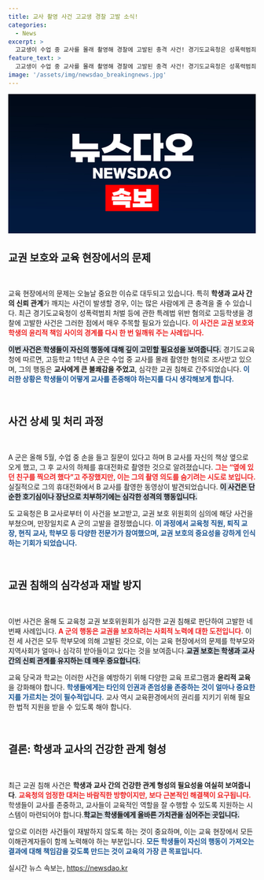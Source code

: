 ```yaml
---
title: 교사 촬영 사건 고교생 경찰 고발 소식!
categories:
  - News
excerpt: >
  고교생이 수업 중 교사를 몰래 촬영해 경찰에 고발된 충격 사건! 경기도교육청은 성폭력범죄 처벌법 위반으로 A 군을 신고하며 교권 침해의 심각성을 강조했습니다.
feature_text: >
  고교생이 수업 중 교사를 몰래 촬영해 경찰에 고발된 충격 사건! 경기도교육청은 성폭력범죄 처벌법 위반으로 A 군을 신고하며 교권 침해의 심각성을 강조했습니다.
image: '/assets/img/newsdao_breakingnews.jpg'
---
```


<p><img src="/assets/img/newsdao_breakingnews.jpg" alt="koreaapp 속보" /></p>

<h2 data-ke-size="size26">교권 보호와 교육 현장에서의 문제</h2>

<p data-ke-size="size16">&nbsp;</p>

<p>교육 현장에서의 문제는 오늘날 중요한 이슈로 대두되고 있습니다. 특히 <strong>학생과 교사 간의 신뢰 관계</strong>가 깨지는 사건이 발생할 경우, 이는 많은 사람에게 큰 충격을 줄 수 있습니다. 최근 경기도교육청이 성폭력범죄 처벌 등에 관한 특례법 위반 혐의로 고등학생을 경찰에 고발한 사건은 그러한 점에서 매우 주목할 필요가 있습니다. <b><span style="color: #ee2323;">이 사건은 교권 보호와 학생의 윤리적 책임 사이의 경계를 다시 한 번 일깨워 주는 사례입니다.</span></b> </p>

<p><b><span style="background-color: #21538527;">이번 사건은 학생들이 자신의 행동에 대해 깊이 고민할 필요성을 보여줍니다.</span></b> 경기도교육청에 따르면, 고등학교 1학년 A 군은 수업 중 교사를 몰래 촬영한 혐의로 조사받고 있으며, 그의 행동은 <strong>교사에게 큰 불쾌감을 주었고</strong>, 심각한 교권 침해로 간주되었습니다. <b><span style="color: #1a5490;">이러한 상황은 학생들이 어떻게 교사를 존중해야 하는지를 다시 생각해보게 합니다.</span></b> </p>

<p data-ke-size="size16">&nbsp;</p>

<h2 data-ke-size="size26">사건 상세 및 처리 과정</h2>

<p data-ke-size="size16">&nbsp;</p>

<p>A 군은 올해 5월, 수업 중 손을 들고 질문이 있다고 하며 B 교사를 자신의 책상 옆으로 오게 했고, 그 후 교사의 하체를 휴대전화로 촬영한 것으로 알려졌습니다. <b><span style="color: #ee2323;">그는 “옆에 있던 친구를 찍으려 했다”고 주장했지만, 이는 그의 촬영 의도를 숨기려는 시도로 보입니다.</span></b> 실질적으로 그의 휴대전화에서 B 교사를 촬영한 동영상이 발견되었습니다. <b><span style="background-color: #21538527;">이 사건은 단순한 호기심이나 장난으로 치부하기에는 심각한 성격의 행동입니다.</span></b> </p>

<p>도 교육청은 B 교사로부터 이 사건을 보고받고, 교권 보호 위원회의 심의에 해당 사건을 부쳤으며, 만장일치로 A 군의 고발을 결정했습니다. <b><span style="color: #1a5490;">이 과정에서 교육청 직원, 퇴직 교장, 현직 교사, 학부모 등 다양한 전문가가 참여했으며, 교권 보호의 중요성을 강하게 인식하는 기회가 되었습니다.</span></b> </p>

<p data-ke-size="size16">&nbsp;</p>

<h2 data-ke-size="size26">교권 침해의 심각성과 재발 방지</h2>

<p data-ke-size="size16">&nbsp;</p>

<p>이번 사건은 올해 도 교육청 교권 보호위원회가 심각한 교권 침해로 판단하여 고발한 네 번째 사례입니다. <b><span style="color: #ee2323;">A 군의 행동은 교권을 보호하려는 사회적 노력에 대한 도전입니다.</span></b> 이전 세 사건은 모두 학부모에 의해 고발된 것으로, 이는 교육 현장에서의 문제를 학부모와 지역사회가 얼마나 심각히 받아들이고 있다는 것을 보여줍니다.<b><span style="background-color: #21538527;">교권 보호는 학생과 교사 간의 신뢰 관계를 유지하는 데 매우 중요합니다.</span></b> </p>

<p>교육 당국과 학교는 이러한 사건을 예방하기 위해 다양한 교육 프로그램과 <strong>윤리적 교육</strong>을 강화해야 합니다. <b><span style="color: #1a5490;">학생들에게는 타인의 인권과 존엄성을 존중하는 것이 얼마나 중요한지를 가르치는 것이 필수적입니다.</span></b> 교사 역시 교육환경에서의 권리를 지키기 위해 필요한 법적 지원을 받을 수 있도록 해야 합니다. </p>

<p data-ke-size="size16">&nbsp;</p>

<h2 data-ke-size="size26">결론: 학생과 교사의 건강한 관계 형성</h2>

<p data-ke-size="size16">&nbsp;</p>

<p>최근 교권 침해 사건은 <strong>학생과 교사 간의 건강한 관계 형성의 필요성을 여실히 보여줍니다</strong>. <b><span style="color: #ee2323;">교육청의 엄정한 대처는 바람직한 방향이지만, 보다 근본적인 해결책이 요구됩니다.</span></b> 학생들이 교사를 존중하고, 교사들이 교육적인 역할을 잘 수행할 수 있도록 지원하는 시스템이 마련되어야 합니다.<b><span style="background-color: #21538527;">학교는 학생들에게 올바른 가치관을 심어주는 곳입니다.</span></b> </p>

<p>앞으로 이러한 사건들이 재발하지 않도록 하는 것이 중요하며, 이는 교육 현장에서 모든 이해관계자들이 함께 노력해야 하는 부분입니다. <b><span style="color: #1a5490;">모든 학생들이 자신의 행동이 가져오는 결과에 대해 책임감을 갖도록 만드는 것이 교육의 가장 큰 목표입니다.</span></b> </p>
실시간 뉴스 속보는, <a href="https://newsdao.kr" rel="dofollow">https://newsdao.kr</a>


